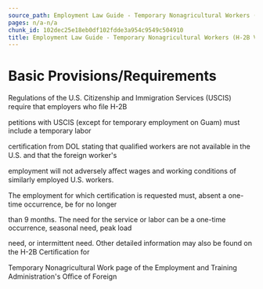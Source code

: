 ```yaml
---
source_path: Employment Law Guide - Temporary Nonagricultural Workers (H-2B Visas).md
pages: n/a-n/a
chunk_id: 102dec25e18eb0df102fdde3a954c9549c504910
title: Employment Law Guide - Temporary Nonagricultural Workers (H-2B Visas)
---
```

# Basic Provisions/Requirements

Regulations of the U.S. Citizenship and Immigration Services (USCIS) require that employers who ﬁle H-2B

petitions with USCIS (except for temporary employment on Guam) must include a temporary labor

certiﬁcation from DOL stating that qualiﬁed workers are not available in the U.S. and that the foreign worker's

employment will not adversely aﬀect wages and working conditions of similarly employed U.S. workers.

The employment for which certiﬁcation is requested must, absent a one-time occurrence, be for no longer

than 9 months. The need for the service or labor can be a one-time occurrence, seasonal need, peak load

need, or intermittent need. Other detailed information may also be found on the H-2B Certiﬁcation for

Temporary Nonagricultural Work page of the Employment and Training Administration's Oﬃce of Foreign
